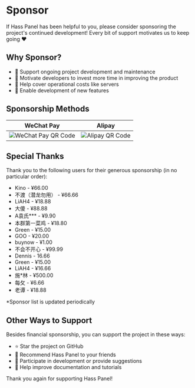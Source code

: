 # Sponsor

If Hass Panel has been helpful to you, please consider sponsoring the project's continued development! Every bit of support motivates us to keep going ❤️

## Why Sponsor?

- 🚀 Support ongoing project development and maintenance
- 💪 Motivate developers to invest more time in improving the product
- 🔧 Help cover operational costs like servers
- 📱 Enable development of new features

## Sponsorship Methods

| WeChat Pay | Alipay |
|--------|--------|
| ![WeChat Pay QR Code]( /wechat-pay.png) | ![Alipay QR Code]( /ali-pay.png) |

## Special Thanks

Thank you to the following users for their generous sponsorship (in no particular order):

- Kino - ¥66.00
- 不渡（潜龙勿用） - ¥66.66
- LiAH4 - ¥18.88
- 大傻 - ¥88.88
- A袁氏*** - ¥9.90
- 本群第一菜鸡 - ¥18.80
- Green - ¥15.00
- GOO - ¥20.00
- buynow - ¥1.00
- 不会不开心 - ¥99.99
- Dennis - 16.66
- Green - ¥15.00
- LiAH4 - ¥16.66
- 施*林 - ¥500.00
- 每攵 - ¥6.66
- 老谭 - ¥18.88

*Sponsor list is updated periodically

## Other Ways to Support

Besides financial sponsorship, you can support the project in these ways:

- ⭐ Star the project on GitHub
- 📢 Recommend Hass Panel to your friends
- 🤝 Participate in development or provide suggestions
- 📝 Help improve documentation and tutorials

Thank you again for supporting Hass Panel!



